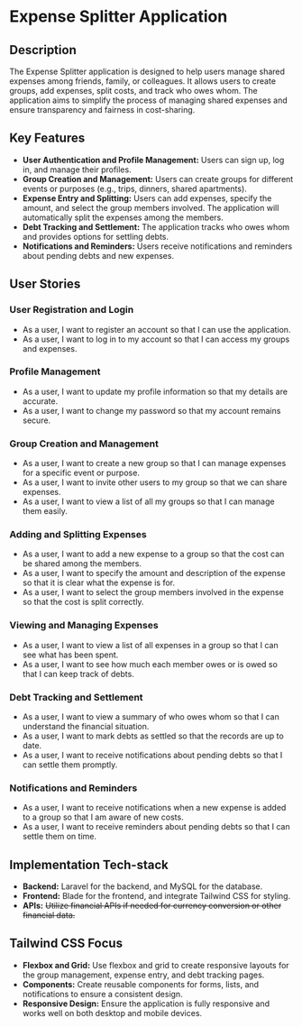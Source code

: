 # Expense Splitter Application

## Description

The Expense Splitter application is designed to help users manage shared expenses among friends, family, or colleagues. It allows users to create groups, add expenses, split costs, and track who owes whom. The application aims to simplify the process of managing shared expenses and ensure transparency and fairness in cost-sharing.

## Key Features

- **User Authentication and Profile Management:** Users can sign up, log in, and manage their profiles.
- **Group Creation and Management:** Users can create groups for different events or purposes (e.g., trips, dinners, shared apartments).
- **Expense Entry and Splitting:** Users can add expenses, specify the amount, and select the group members involved. The application will automatically split the expenses among the members.
- **Debt Tracking and Settlement:** The application tracks who owes whom and provides options for settling debts.
- **Notifications and Reminders:** Users receive notifications and reminders about pending debts and new expenses.

## User Stories

### User Registration and Login

- As a user, I want to register an account so that I can use the application.
- As a user, I want to log in to my account so that I can access my groups and expenses.

### Profile Management

- As a user, I want to update my profile information so that my details are accurate.
- As a user, I want to change my password so that my account remains secure.

### Group Creation and Management

- As a user, I want to create a new group so that I can manage expenses for a specific event or purpose.
- As a user, I want to invite other users to my group so that we can share expenses.
- As a user, I want to view a list of all my groups so that I can manage them easily.

### Adding and Splitting Expenses

- As a user, I want to add a new expense to a group so that the cost can be shared among the members.
- As a user, I want to specify the amount and description of the expense so that it is clear what the expense is for.
- As a user, I want to select the group members involved in the expense so that the cost is split correctly.

### Viewing and Managing Expenses

- As a user, I want to view a list of all expenses in a group so that I can see what has been spent.
- As a user, I want to see how much each member owes or is owed so that I can keep track of debts.

### Debt Tracking and Settlement

- As a user, I want to view a summary of who owes whom so that I can understand the financial situation.
- As a user, I want to mark debts as settled so that the records are up to date.
- As a user, I want to receive notifications about pending debts so that I can settle them promptly.

### Notifications and Reminders

- As a user, I want to receive notifications when a new expense is added to a group so that I am aware of new costs.
- As a user, I want to receive reminders about pending debts so that I can settle them on time.

## Implementation Tech-stack 

- **Backend:** Laravel for the backend, and MySQL for the database.
- **Frontend:** Blade for the frontend, and integrate Tailwind CSS for styling.
- **APIs:** ~~Utilize financial APIs if needed for currency conversion or other financial data.~~

## Tailwind CSS Focus

- **Flexbox and Grid:** Use flexbox and grid to create responsive layouts for the group management, expense entry, and debt tracking pages.
- **Components:** Create reusable components for forms, lists, and notifications to ensure a consistent design.
- **Responsive Design:** Ensure the application is fully responsive and works well on both desktop and mobile devices.
